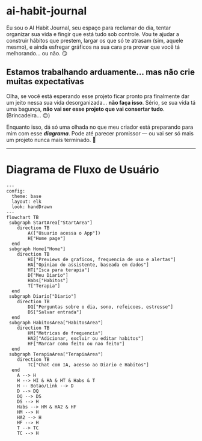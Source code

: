 # ai-habit-journal
Eu sou o AI Habit Journal, seu espaço para reclamar do dia, tentar organizar sua vida e fingir que está tudo sob controle. Vou te ajudar a construir hábitos que prestem, largar os que só te atrasam (sim, aquele mesmo), e ainda esfregar gráficos na sua cara pra provar que você tá melhorando... ou não. 😏

## Estamos trabalhando arduamente... mas não crie muitas expectativas

Olha, se você está esperando esse projeto ficar pronto pra finalmente dar um jeito nessa sua vida desorganizada... **não faça isso**. Sério, se sua vida tá uma bagunça, **não vai ser esse projeto que vai consertar tudo**. (Brincadeira... 🙃)

Enquanto isso, dá só uma olhada no que meu criador está preparando para mim com esse ***diagrama***. 
Pode até parecer promissor — ou vai ser só mais um projeto nunca mais terminado. 😬

---

# Diagrama de Fluxo de Usuário

```mermaid
---
config:
  theme: base
  layout: elk
  look: handDrawn
---
flowchart TB
 subgraph StartArea["StartArea"]
    direction TB
        A(["Usuario acessa o App"])
        H["Home page"]
  end
 subgraph Home["Home"]
    direction TB
        HI["Previews de graficos, frequencia de uso e alertas"]
        HA["Opiniao do assistente, baseada em dados"]
        HT["Isca para terapia"]
        D["Meu Diario"]
        Habs["Habitos"]
        T["Terapia"]
  end
 subgraph Diario["Diario"]
    direction TB
        DQ["Perguntas sobre o dia, sono, refeicoes, estresse"]
        DS["Salvar entrada"]
  end
 subgraph HabitosArea["HabitosArea"]
    direction TB
        HM["Metricas de frequencia"]
        HA2["Adicionar, excluir ou editar habitos"]
        HF["Marcar como feito ou nao feito"]
  end
 subgraph TerapiaArea["TerapiaArea"]
    direction TB
        TC["Chat com IA, acesso ao Diario e Habitos"]
  end
    A --> H
    H --> HI & HA & HT & Habs & T
    H -- Botao/Link --> D
    D --> DQ
    DQ --> DS
    DS --> H
    Habs --> HM & HA2 & HF
    HM --> H
    HA2 --> H
    HF --> H
    T --> TC
    TC --> H

```
